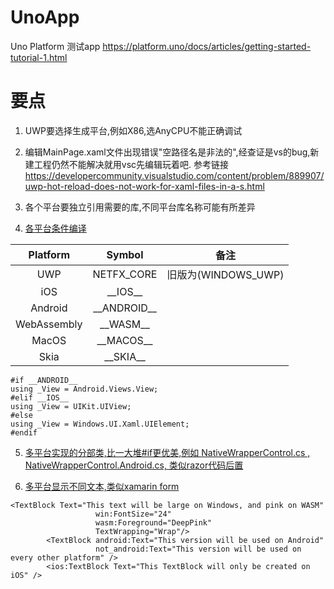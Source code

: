 # UnoApp
Uno Platform  测试app  https://platform.uno/docs/articles/getting-started-tutorial-1.html

# 要点

1. UWP要选择生成平台,例如X86,选AnyCPU不能正确调试

2. 编辑MainPage.xaml文件出现错误"空路径名是非法的",经查证是vs的bug,新建工程仍然不能解决就用vsc先编辑玩着吧. 参考链接 https://developercommunity.visualstudio.com/content/problem/889907/uwp-hot-reload-does-not-work-for-xaml-files-in-a-s.html

3. 各个平台要独立引用需要的库,不同平台库名称可能有所差异

4. [各平台条件编译](https://platform.uno/docs/articles/platform-specific-csharp.html)

| Platform | Symbol | 备注 |
| :----:| :----: | :----: |
| UWP | NETFX_CORE | 旧版为(WINDOWS_UWP) |
| iOS | \_\_IOS\_\_ |  |
| Android | \_\_ANDROID\_\_ |  |
| WebAssembly | \_\_WASM\_\_ |  |
| MacOS | \_\_MACOS\_\_ |  |
| Skia | \_\_SKIA\_\_ |  |

```
#if __ANDROID__
using _View = Android.Views.View;
#elif __IOS__
using _View = UIKit.UIView;
#else
using _View = Windows.UI.Xaml.UIElement;
#endif
```

5. [多平台实现的分部类,比一大堆#if更优美,例如 NativeWrapperControl.cs , NativeWrapperControl.Android.cs, 类似razor代码后置](https://platform.uno/docs/articles/platform-specific-csharp.html)

6. [多平台显示不同文本,类似xamarin form](https://platform.uno/docs/articles/platform-specific-xaml.html)
```
<TextBlock Text="This text will be large on Windows, and pink on WASM"
				   win:FontSize="24"
				   wasm:Foreground="DeepPink"
				   TextWrapping="Wrap"/>
		<TextBlock android:Text="This version will be used on Android"
				   not_android:Text="This version will be used on every other platform" />
		<ios:TextBlock Text="This TextBlock will only be created on iOS" />
```
    
    
